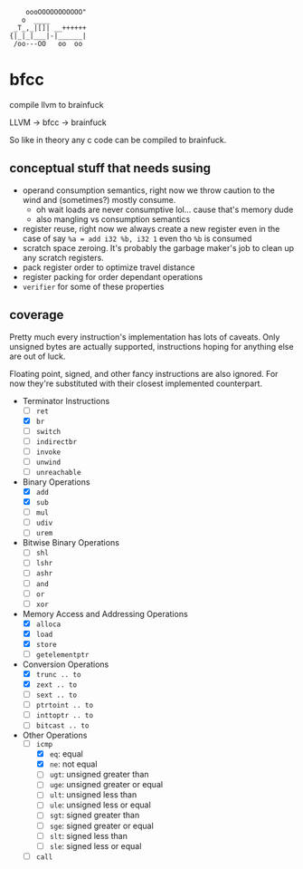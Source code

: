 ```
    oooOOOOOOOOOOO"
   o  ____
 _T_,_|[]| __++++++
{|_|_|___|-|______|
 /oo---OO   oo  oo
```

# bfcc

compile llvm to brainfuck

LLVM -> bfcc -> brainfuck

So like in theory any c code can be compiled to brainfuck.

## conceptual stuff that needs susing

- operand consumption semantics, right now we throw caution to the wind and
  (sometimes?) mostly consume.
  - oh wait loads are never consumptive lol... cause that's memory dude
  - also mangling vs consumption semantics
- register reuse, right now we always create a new register even in the case of
  say `%a = add i32 %b, i32 1` even tho `%b` is consumed
- scratch space zeroing. It's probably the garbage maker's job to clean up any
  scratch registers.
- pack register order to optimize travel distance
- register packing for order dependant operations
- `verifier` for some of these properties

## coverage

Pretty much every instruction's implementation has lots of caveats. Only
unsigned bytes are actually supported, instructions hoping for anything else
are out of luck.

Floating point, signed, and other fancy instructions are also ignored. For now
they're substituted with their closest implemented counterpart.

- Terminator Instructions
  - [ ] `ret`
  - [x] `br`
  - [ ] `switch`
  - [ ] `indirectbr`
  - [ ] `invoke`
  - [ ] `unwind`
  - [ ] `unreachable`
- Binary Operations
  - [x] `add`
  - [x] `sub`
  - [ ] `mul`
  - [ ] `udiv`
  - [ ] `urem`
- Bitwise Binary Operations
  - [ ] `shl`
  - [ ] `lshr`
  - [ ] `ashr`
  - [ ] `and`
  - [ ] `or`
  - [ ] `xor`
- Memory Access and Addressing Operations
  - [x] `alloca`
  - [x] `load`
  - [x] `store`
  - [ ] `getelementptr`
- Conversion Operations
  - [x] `trunc .. to`
  - [x] `zext .. to`
  - [ ] `sext .. to`
  - [ ] `ptrtoint .. to`
  - [ ] `inttoptr .. to`
  - [ ] `bitcast .. to`
- Other Operations
  - [ ] `icmp`
    - [x] `eq`: equal
    - [x] `ne`: not equal
    - [ ] `ugt`: unsigned greater than
    - [ ] `uge`: unsigned greater or equal
    - [ ] `ult`: unsigned less than
    - [ ] `ule`: unsigned less or equal
    - [ ] `sgt`: signed greater than
    - [ ] `sge`: signed greater or equal
    - [ ] `slt`: signed less than
    - [ ] `sle`: signed less or equal
  - [ ] `call`
